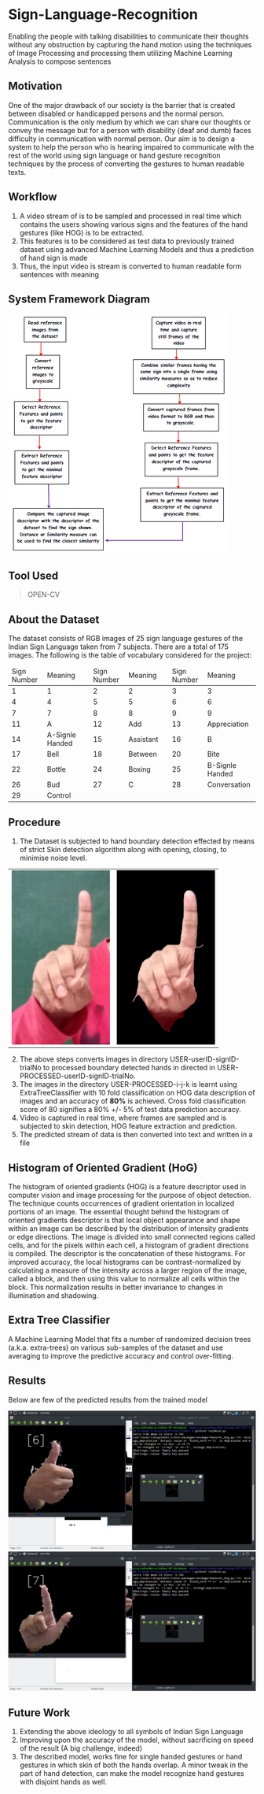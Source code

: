 # Sign-Language-Recognition
Enabling the people with talking disabilities to communicate their thoughts without any obstruction by capturing the hand motion using the techniques  of Image Processing and processing them utilizing Machine Learning Analysis to compose sentences

## Motivation
One of the major drawback of our society is the barrier that is created between disabled or handicapped persons and the normal person. Communication is the only medium by which we can share our thoughts or convey the message but for a person with disability (deaf and dumb) faces difficulty in communication with normal person. Our aim is to design a system to help the person who is hearing impaired to communicate with the rest of the world using sign language or hand gesture recognition techniques by the process of converting the gestures to human readable texts.

## Workflow
1. A video stream of is to be sampled and processed in real time which contains the users showing various signs and the features of the hand gestures (like HOG) is to be extracted.
2. This features is to be considered as test data to previously trained dataset using advanced Machine Learning Models and thus a prediction of hand sign is made
3. Thus, the input video is stream is converted to human readable form sentences with meaning

## System Framework Diagram
<img src="SCREENSHOTS/SystemFrameworkDiagram.png"> 

## Tool Used
> OPEN-CV

## About the Dataset
The dataset consists of RGB images of 25 sign language gestures of the Indian Sign Language taken from 7 subjects. There are a total of 175 images. The following is the table of vocabulary considered for the project:

<table>
  <thead>
    <tr>
      <td> Sign Number </td>
      <td> Meaning </td>
      <td></td>    
      <td> Sign Number </td>
      <td> Meaning </td>
      <td></td>    
      <td> Sign Number </td>
      <td> Meaning </td>    
    </tr>
  </thead>
  <tbody>
    <tr>
      <td> 1 </td>
      <td> 1 </td>
      <td></td>    
      <td> 2 </td>
      <td> 2 </td>
      <td></td>    
      <td> 3 </td>
      <td> 3 </td>    
    </tr>  
    <tr>
      <td> 4 </td>
      <td> 4 </td>
      <td></td>    
      <td> 5 </td>
      <td> 5 </td>
      <td></td>    
      <td> 6 </td>
      <td> 6 </td>    
    </tr>
    <tr>
      <td> 7 </td>
      <td> 7 </td>
      <td></td>    
      <td> 8 </td>
      <td> 8 </td>
      <td></td>    
      <td> 9 </td>
      <td> 9 </td>    
    </tr>
    <tr>  
      <td> 11 </td>
      <td> A </td>
      <td></td>    
      <td> 12 </td>
      <td> Add </td>
      <td></td>    
      <td> 13 </td>
      <td> Appreciation </td>    
    </tr>  
    <tr>
      <td> 14 </td>
      <td> A-Signle Handed </td>
      <td></td>    
      <td> 15 </td>
      <td> Assistant </td>
      <td></td>    
      <td> 16 </td>
      <td> B </td>    
    </tr> 
    <tr>
      <td> 17 </td>
      <td> Bell </td>
      <td></td>    
      <td> 18 </td>
      <td> Between </td>
      <td></td>    
      <td> 20 </td>
      <td> Bite </td>    
    </tr>
    <tr>  
      <td> 22 </td>
      <td> Bottle </td>
      <td></td>    
      <td> 24 </td>
      <td> Boxing </td>
      <td></td>    
      <td> 25 </td>
      <td> B-Signle Handed </td>    
    </tr>
    <tr>    
      <td> 26 </td>
      <td> Bud </td>
      <td></td>    
      <td> 27 </td>
      <td> C </td>
      <td></td>    
      <td> 28 </td>
      <td> Conversation </td>    
    </tr>  
    <tr>
      <td> 29 </td>
      <td> Control </td>
    </tr>
  </tbody>
</table>
  
## Procedure
1. The Dataset is subjected to hand boundary detection effected by means of strict Skin detection algorithm along with opening, closing, to minimise noise level.
<table>
  <tr>
    <td> <img src="DATASET/USER-1/1-1-1.jpg" width="200"> </td>
    <td> <img src="DATASET/USER-PROCESSED-1/1-1-1.jpg" width="200"> </td>
  </tr>
</table>

2. The above steps converts images in directory USER-userID-signID-trialNo to processed boundary detected hands in directed in USER-PROCESSED-userID-signID-trialNo.
3. The images in the directory USER-PROCESSED-i-j-k is learnt using ExtraTreeClassifier with 10 fold classification on HOG data description of images and an accuracy of **80%** is achieved. Cross fold classification score of 80 signifies a 80% +/- 5% of test data prediction accuracy.
4. Video is captured in real time, where frames are sampled and is subjected to skin detection, HOG feature extraction and prediction.
5. The predicted stream of data is then converted into text and written in a file

## Histogram of Oriented Gradient (HoG)
The histogram of oriented gradients (HOG) is a feature descriptor used in computer vision and image processing for the purpose of object detection. The technique counts occurrences of gradient orientation in localized portions of an image. The essential thought behind the histogram of oriented gradients descriptor is that local object appearance and shape within an image can be described by the distribution of intensity gradients or edge directions. The image is divided into small connected regions called cells, and for the pixels within each cell, a histogram of gradient directions is compiled. The descriptor is the concatenation of these histograms. For improved accuracy, the local histograms can be contrast-normalized by calculating a measure of the intensity across a larger region of the image, called a block, and then using this value to normalize all cells within the block. This normalization results in better invariance to changes in illumination and shadowing.

## Extra Tree Classifier
A Machine Learning Model that fits a number of randomized decision trees (a.k.a. extra-trees) on various sub-samples of the dataset and use averaging to improve the predictive accuracy and control over-fitting.
## Results
Below are few of the predicted results from the trained model

<img src="SCREENSHOTS/PREDICTED6.png" width="600">
<img src="SCREENSHOTS/PREDICTED7.png" width="600">

## Future Work
1. Extending the above ideology to all symbols of Indian Sign Language
2. Improving upon the accuracy of the model, without sacrificing on speed of the result (A big challenge, indeed)
3. The described model, works fine for single handed gestures or hand gestures in which skin of both the hands overlap. A minor tweak in the part of hand detection, can make the model recognize hand gestures with disjoint hands as well.

